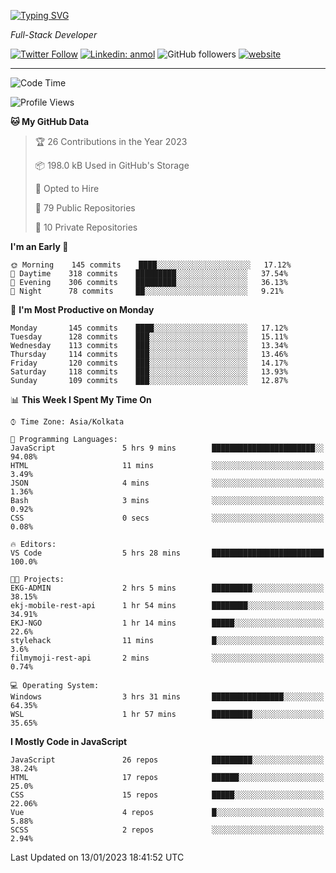 [![Typing SVG](https://readme-typing-svg.herokuapp.com?lines=HI%2C+I'm+Tonal;I'm+a+Full+Stack+Developer)](https://git.io/typing-svg)

<p><em>Full-Stack Developer</em></p>

[![Twitter Follow](https://img.shields.io/twitter/follow/tonalmathew?style=flat)](https://twitter.com/intent/follow?screen_name=tonalmathew)
[![Linkedin: anmol](https://img.shields.io/badge/tonal-mathew?style=flat-square&logo=Linkedin&logoColor=white&link=https://www.linkedin.com/in/tonal-mathew/)](https://www.linkedin.com/in/tonal-mathew/)
![GitHub followers](https://img.shields.io/github/followers/tonalmathew?label=Follow&style=social)
[![website](https://img.shields.io/badge/Website-46a2f1.svg?&style=flat-square&logo=Google-Chrome&logoColor=white&link=http://tonalmathew.github.io/)](http://tonalmathew.github.io/)

---
<!--START_SECTION:waka-->
![Code Time](http://img.shields.io/badge/Code%20Time-886%20hrs%2035%20mins-blue)

![Profile Views](http://img.shields.io/badge/Profile%20Views-0-blue)

**🐱 My GitHub Data** 

> 🏆 26 Contributions in the Year 2023
 > 
> 📦 198.0 kB Used in GitHub's Storage 
 > 
> 💼 Opted to Hire
 > 
> 📜 79 Public Repositories 
 > 
> 🔑 10 Private Repositories  
 > 
**I'm an Early 🐤** 

```text
🌞 Morning    145 commits    ████░░░░░░░░░░░░░░░░░░░░░   17.12% 
🌆 Daytime    318 commits    █████████░░░░░░░░░░░░░░░░   37.54% 
🌃 Evening    306 commits    █████████░░░░░░░░░░░░░░░░   36.13% 
🌙 Night      78 commits     ██░░░░░░░░░░░░░░░░░░░░░░░   9.21%

```
📅 **I'm Most Productive on Monday** 

```text
Monday       145 commits    ████░░░░░░░░░░░░░░░░░░░░░   17.12% 
Tuesday      128 commits    ███░░░░░░░░░░░░░░░░░░░░░░   15.11% 
Wednesday    113 commits    ███░░░░░░░░░░░░░░░░░░░░░░   13.34% 
Thursday     114 commits    ███░░░░░░░░░░░░░░░░░░░░░░   13.46% 
Friday       120 commits    ███░░░░░░░░░░░░░░░░░░░░░░   14.17% 
Saturday     118 commits    ███░░░░░░░░░░░░░░░░░░░░░░   13.93% 
Sunday       109 commits    ███░░░░░░░░░░░░░░░░░░░░░░   12.87%

```


📊 **This Week I Spent My Time On** 

```text
⌚︎ Time Zone: Asia/Kolkata

💬 Programming Languages: 
JavaScript               5 hrs 9 mins        ███████████████████████░░   94.08% 
HTML                     11 mins             ░░░░░░░░░░░░░░░░░░░░░░░░░   3.49% 
JSON                     4 mins              ░░░░░░░░░░░░░░░░░░░░░░░░░   1.36% 
Bash                     3 mins              ░░░░░░░░░░░░░░░░░░░░░░░░░   0.92% 
CSS                      0 secs              ░░░░░░░░░░░░░░░░░░░░░░░░░   0.08%

🔥 Editors: 
VS Code                  5 hrs 28 mins       █████████████████████████   100.0%

🐱‍💻 Projects: 
EKG-ADMIN                2 hrs 5 mins        █████████░░░░░░░░░░░░░░░░   38.15% 
ekj-mobile-rest-api      1 hr 54 mins        ████████░░░░░░░░░░░░░░░░░   34.91% 
EKJ-NGO                  1 hr 14 mins        █████░░░░░░░░░░░░░░░░░░░░   22.6% 
stylehack                11 mins             █░░░░░░░░░░░░░░░░░░░░░░░░   3.6% 
filmymoji-rest-api       2 mins              ░░░░░░░░░░░░░░░░░░░░░░░░░   0.74%

💻 Operating System: 
Windows                  3 hrs 31 mins       ████████████████░░░░░░░░░   64.35% 
WSL                      1 hr 57 mins        █████████░░░░░░░░░░░░░░░░   35.65%

```

**I Mostly Code in JavaScript** 

```text
JavaScript               26 repos            █████████░░░░░░░░░░░░░░░░   38.24% 
HTML                     17 repos            ██████░░░░░░░░░░░░░░░░░░░   25.0% 
CSS                      15 repos            █████░░░░░░░░░░░░░░░░░░░░   22.06% 
Vue                      4 repos             █░░░░░░░░░░░░░░░░░░░░░░░░   5.88% 
SCSS                     2 repos             ░░░░░░░░░░░░░░░░░░░░░░░░░   2.94%

```



 Last Updated on 13/01/2023 18:41:52 UTC
<!--END_SECTION:waka-->
